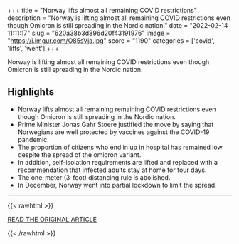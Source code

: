 +++
title = "Norway lifts almost all remaining COVID restrictions"
description = "Norway is lifting almost all remaining COVID restrictions even though Omicron is still spreading in the Nordic nation."
date = "2022-02-14 11:11:17"
slug = "620a38b3d896d20f43191976"
image = "https://i.imgur.com/O85sVja.jpg"
score = "1190"
categories = ['covid', 'lifts', 'went']
+++

Norway is lifting almost all remaining COVID restrictions even though Omicron is still spreading in the Nordic nation.

## Highlights

- Norway lifts almost all remaining remaining COVID restrictions even though Omicron is still spreading in the Nordic nation.
- Prime Minister Jonas Gahr Stoere justified the move by saying that Norwegians are well protected by vaccines against the COVID-19 pandemic.
- The proportion of citizens who end in up in hospital has remained low despite the spread of the omicron variant.
- In addition, self-isolation requirements are lifted and replaced with a recommendation that infected adults stay at home for four days.
- The one-meter (3-foot) distancing rule is abolished.
- In December, Norway went into partial lockdown to limit the spread.

---

{{< rawhtml >}}
  <p class="article-category">
    <a target="_blank" href="https://www.cheknews.ca/?p=953436">READ THE ORIGINAL ARTICLE</a>
  </p>
{{< /rawhtml >}}
